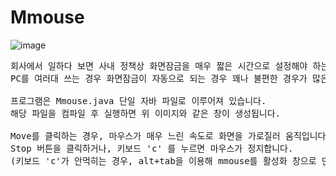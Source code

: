 # Mmouse 

![image](https://github.com/binary-river/mmouse/assets/66468384/09d389de-33a2-46d3-b03e-11521c1408c9)

<pre>
회사에서 일하다 보면 사내 정책상 화면잠금을 매우 짧은 시간으로 설정해야 하는 경우가 있습니다.
PC를 여러대 쓰는 경우 화면잠금이 자동으로 되는 경우 꽤나 불편한 경우가 많은데요, 이런 경우에 사용하시면 유용합니다.
  
프로그램은 Mmouse.java 단일 자바 파일로 이루어져 있습니다.
해당 파일을 컴파일 후 실행하면 위 이미지와 같은 창이 생성됩니다.
  
Move를 클릭하는 경우, 마우스가 매우 느린 속도로 화면을 가로질러 움직입니다.
Stop 버튼을 클릭하거나, 키보드 'c' 를 누르면 마우스가 정지합니다.
(키보드 'c'가 안먹히는 경우, alt+tab을 이용해 mmouse를 활성화 창으로 만든 후 'c'를 눌러주세요)
</pre>
